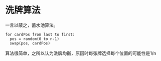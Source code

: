 # 洗牌算法

一言以蔽之，蓄水池算法。

```
for cardPos from last to first:
  pos = random(0 to n-1)
  swap(pos, cardPos)
```

算法很简单，之所以认为洗牌均衡，原因时每张牌选择每个位置的可能性是1/n

